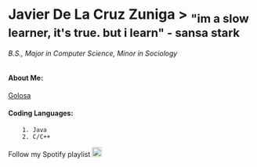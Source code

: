 # Javier De La Cruz Zuniga > <sub> "im a slow learner, it's true. but i learn" - sansa stark </sub>	
###### B.S., Major in Computer Science, Minor in Sociology

#### About Me:
[Golosa](./golosa.md)


#### Coding Languages:
        1. Java
        2. C/C++




Follow my Spotify playlist [<img src="https://www.freepnglogos.com/uploads/spotify-logo-png/file-spotify-logo-png-4.png" alt="drawing" width="20"/>](https://open.spotify.com/playlist/6ha3u09jk2K5vRvjV2yud6?si=49d27305d5a7440a)